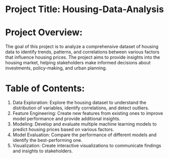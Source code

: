# Project Title: Housing-Data-Analysis

# Project Overview:
The goal of this project is to analyze a comprehensive dataset of housing data to identify trends, patterns, and correlations between various factors that influence housing prices.
The project aims to provide insights into the housing market, helping stakeholders make informed decisions about investments, policy-making, and urban planning.

# Table of Contents:
1. Data Exploration: Explore the housing dataset to understand the distribution of variables, identify correlations, and detect outliers.
2. Feature Engineering: Create new features from existing ones to improve model performance and provide additional insights.
3. Modeling: Develop and evaluate multiple machine learning models to predict housing prices based on various factors.
4. Model Evaluation: Compare the performance of different models and identify the best-performing one.
5. Visualization: Create interactive visualizations to communicate findings and insights to stakeholders.
